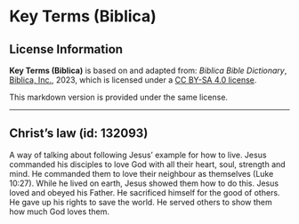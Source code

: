 # Key Terms (Biblica)

## License Information

**Key Terms (Biblica)** is based on and adapted from: _Biblica Bible Dictionary_, [Biblica, Inc.](https://www.biblica.com/), 2023, which is licensed under a [CC BY-SA 4.0 license](https://creativecommons.org/licenses/by-sa/4.0/legalcode.en).

This markdown version is provided under the same license.



--------------------------------

## Christ’s law (id: 132093)

A way of talking about following Jesus’ example for how to live. Jesus commanded his disciples to love God with all their heart, soul, strength and mind. He commanded them to love their neighbour as themselves (Luke 10:27\). While he lived on earth, Jesus showed them how to do this. Jesus loved and obeyed his Father. He sacrificed himself for the good of others. He gave up his rights to save the world. He served others to show them how much God loves them.


